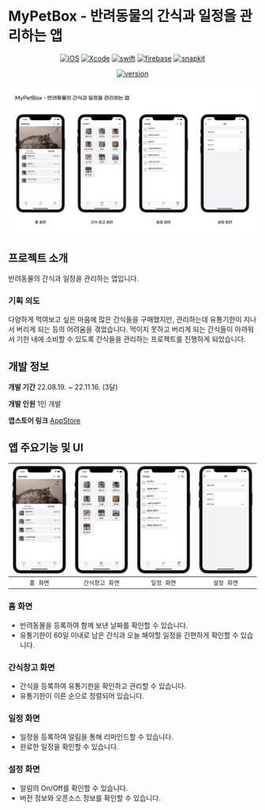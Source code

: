 # MyPetBox - 반려동물의 간식과 일정을 관리하는 앱

<div align="center">

[![iOS](https://img.shields.io/badge/iOS-15.0+-orange?logo=apple)]()
[![Xcode](https://img.shields.io/badge/xcode-v13.4-blue?logo=xcode)]()
[![swift](https://img.shields.io/badge/swift-v5.5-orange?logo=swift)]()
[![firebase](https://img.shields.io/badge/Firebase-v8.15.0-red?logo=firebase)]()
[![snapkit](https://img.shields.io/badge/SnapKit-v5.6.0-yellow)]()

[![version](https://img.shields.io/badge/app_version-1.0.0-purple)]()

![main_Image.png](https://github.com/hyeji-K/MyPetDAPP/blob/readme/image/main_Image.png)

</div align="center">

## 프로젝트 소개
반려동물의 간식과 일정을 관리하는 앱입니다.

### 기획 의도
다양하게 먹여보고 싶은 마음에 많은 간식들을 구매했지만, 관리하는데 유통기한이 지나서 버리게 되는 등의 어려움을 겪었습니다. 먹이지 못하고 버리게 되는 간식들이 아까워서 기한 내에 소비할 수 있도록 간식들을 관리하는 프로젝트를 진행하게 되었습니다. 


## 개발 정보

**개발 기간** 22.08.19. ~ 22.11.16. (3달)

**개발 인원** 1인 개발

**앱스토어 링크** [AppStore](https://apps.apple.com/kr/app/mypetbox/id6444332365?l)


## 앱 주요기능 및 UI

| ![](https://github.com/hyeji-K/MyPetDAPP/blob/readme/image/home.png) | ![](https://github.com/hyeji-K/MyPetDAPP/blob/readme/image/box.png) | ![](https://github.com/hyeji-K/MyPetDAPP/blob/readme/image/todo.png) | ![](https://github.com/hyeji-K/MyPetDAPP/blob/readme/image/settings.png) |
| :-:| :-: | :-: | :-: |
| `홈 화면` | `간식창고 화면` | `일정 화면` | `설정 화면` |

### 홈 화면
- 반려동물을 등록하여 함께 보낸 날짜를 확인할 수 있습니다.
- 유통기한이 60일 이내로 남은 간식과 오늘 해야할 일정을 간편하게 확인할 수 있습니다. 

### 간식창고 화면
- 간식을 등록하여 유통기한을 확인하고 관리할 수 있습니다.
- 유통기한이 이른 순으로 정렬되어 있습니다.

### 일정 화면
- 일정을 등록하여 알림을 통해 리마인드할 수 있습니다.
- 완료한 일정을 확인할 수 있습니다.

### 설정 화면 
- 알림의 On/Off를 확인할 수 있습니다.
- 버전 정보와 오픈소스 정보를 확인할 수 있습니다.

